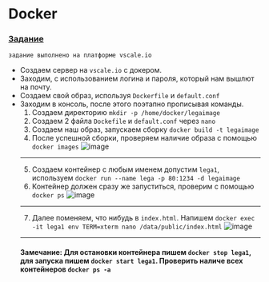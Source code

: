 # Docker
### [Задание](https://kodaktor.ru/g/dockerportfolio)
`задание выполнено на платформе vscale.io`

* Создаем сервер на `vscale.io` с докером.
* Заходим, с использованием логина и пароля, который нам вышлют на почту.
* Создаем свой образ, используя `Dockerfile` и `default.conf`
* Заходим в консоль, после этого поэтапно прописывая команды.
  1. Создаем директорию `mkdir -p /home/docker/legaimage`
  2. Создаем 2 файла `Dockefile` и `default.conf` через `nano`
  3. Создаем наш образ, запускаем сборку `docker build -t legaimage`
  4. После успешной сборки, проверяем наличие образа с помощью `docker images`
  ![image](https://user-images.githubusercontent.com/44378669/72359786-f26cd300-36ff-11ea-8f01-fd0420c2c3b0.png)
  -----------------------------------
  5. Создаем контейнер с любым именем допустим `lega1`, используем `docker run --name lega -p 80:1234 -d legaimage` 
  6. Контейнер должен сразу же запуститься, проверим с помощью `docker ps`
  ![image](https://user-images.githubusercontent.com/44378669/72360058-758e2900-3700-11ea-87f1-7bd45bd8dc4f.png)
  -----------------------------------
  7. Далее поменяем, что нибудь в `index.html`. Напишем `docker exec -it lega1 env TERM=xterm nano /data/public/index.html`
  ![image](https://user-images.githubusercontent.com/44378669/72360261-c00fa580-3700-11ea-83e9-d012ca2ea9dc.png)
  -----------------------------------
  #### Замечание: Для остановки контейнера пишем `docker stop lega1`, для запуска пишем `docker start lega1`. Проверить наличе всех контейнеров `docker ps -a`
  

